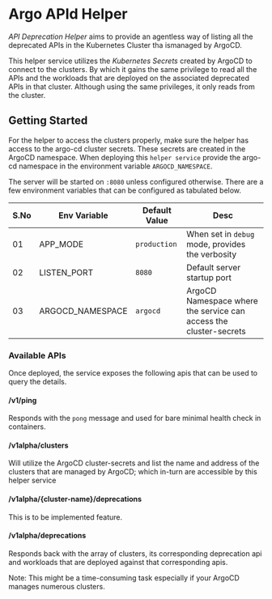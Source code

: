 # Argo APId Helper

*API Deprecation Helper* aims to provide an agentless way of listing all the deprecated APIs in the Kubernetes Cluster tha ismanaged by ArgoCD.

This helper service utilizes the *Kubernetes Secrets* created by ArgoCD to connect to the clusters. By which it gains the same privilege to read all the APIs and the workloads that are deployed on the associated deprecated APIs in that cluster. Although using the same privileges, it only reads from the cluster.

## Getting Started

For the helper to access the clusters properly, make sure the helper has access to the argo-cd cluster secrets. These secrets are created in the ArgoCD namespace. When deploying this `helper service` provide the argo-cd namespace in the environment variable `ARGOCD_NAMESPACE`.

The server will be started on `:8080` unless configured otherwise. There are a few environment variables that can be configured as tabulated below.

| S.No | Env Variable | Default Value | Desc |
|--|--|--|--|
| 01| APP_MODE | `production` | When set in `debug` mode, provides the verbosity|
| 02 | LISTEN_PORT | `8080` | Default server startup port |
|03|  ARGOCD_NAMESPACE | `argocd` | ArgoCD Namespace where the service can access the cluster-secrets|

### Available APIs
Once deployed, the service exposes the following apis that can be used to query the details.

#### /v1/ping
Responds with the `pong` message and used for bare minimal health check in containers.

#### /v1alpha/clusters
Will utilize the ArgoCD cluster-secrets and list the name and address of the clusters that are managed by ArgoCD; which in-turn are accessible by this helper service

#### /v1alpha/{cluster-name}/deprecations
This is to be implemented feature.

#### /v1alpha/deprecations
Responds back with the array of clusters, its corresponding deprecation api and workloads that are deployed against that corresponding apis.

Note: This might be a time-consuming task especially if your ArgoCD manages numerous clusters.